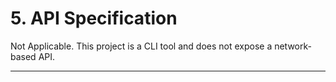 # 5. API Specification

Not Applicable. This project is a CLI tool and does not expose a network-based API.

---
